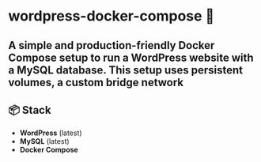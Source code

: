 # wordpress-docker-compose 🐳

A simple and production-friendly Docker Compose setup to run a WordPress website with a MySQL database. This setup uses persistent volumes, a custom bridge network
---

## 📦 Stack

- **WordPress** (latest)
- **MySQL** (latest)
- **Docker Compose**
